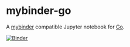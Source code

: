 mybinder-go
=========

A [mybinder](https://mybinder.org) compatible Jupyter notebook for [Go](https://golang.org).

[![Binder](https://mybinder.org/badge_logo.svg)](https://mybinder.org/v2/gh/dwdcth/mybinder-go/HEAD)
